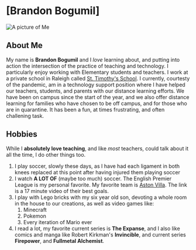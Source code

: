 # [Brandon Bogumil]
![A picture of Me](https://images.squarespace-cdn.com/content/v1/58c833be2994ca3a0088ea1a/1526759750739-MUFGCPPFPHUXLPMQP56B/ke17ZwdGBToddI8pDm48kDXG-VMaHllHXj7YSYP_qbh7gQa3H78H3Y0txjaiv_0fDoOvxcdMmMKkDsyUqMSsMWxHk725yiiHCCLfrh8O1z5QPOohDIaIeljMHgDF5CVlOqpeNLcJ80NK65_fV7S1UZNuQrI6jvByRw8NVG9HKtVzoG4gbRHHQ6lEjFi93womcxz3uI1UGDvEQ2oJMxabyw/DSC_0176.JPG?format=300w)
## About Me
My name is **Brandon Bogumil** and I *love* learning about, and putting into action the intersection of the practice of teaching and technology. I particularly enjoy working with Elementary students and teachers. I work at a private school in Raleigh called [St. Timothy's School](https://sttimothys.org). I currently, courtesty of the pandemic, am in a technology support position where I have helped our teachers, students, and parents with our distance learning efforts. We have been on campus since the start of the year, and we also offer distance learning for families who have chosen to be off campus, and for those who are in quarantine. It has been a fun, at times frustrating, and often challening task. 
## Hobbies 
While I **absolutely love teaching**, and like *most* teachers, could talk about it all the time, I do other things too. 
1. I play soccer, slowly these days, as I have had each ligament in both knees replaced at this point after having injured them playing soccer
1. I watch **A LOT OF** (maybe too much) soccer. The English Premier League is my personal favorite. My favorite team is [Aston Villa](https://youtu.be/GDUXhVLEBSI). The link is a 17 minute video of their best goals.
1. I play with Lego bricks with my six year old son, devoting a whole room in the house to our creations, as well as video games like:
    1. Minecraft
    1. Pokemon
    1. Every iteration of Mario ever
1. I read a lot, my favorite current series is **The Expanse**, and I also like comics and manga like Robert Kirkman's **Invincible**, and current series **Firepower**, and **Fullmetal Alchemist**.